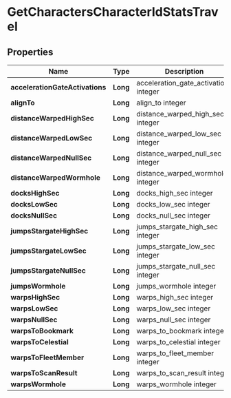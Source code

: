 
# GetCharactersCharacterIdStatsTravel

## Properties
Name | Type | Description | Notes
------------ | ------------- | ------------- | -------------
**accelerationGateActivations** | **Long** | acceleration_gate_activations integer |  [optional]
**alignTo** | **Long** | align_to integer |  [optional]
**distanceWarpedHighSec** | **Long** | distance_warped_high_sec integer |  [optional]
**distanceWarpedLowSec** | **Long** | distance_warped_low_sec integer |  [optional]
**distanceWarpedNullSec** | **Long** | distance_warped_null_sec integer |  [optional]
**distanceWarpedWormhole** | **Long** | distance_warped_wormhole integer |  [optional]
**docksHighSec** | **Long** | docks_high_sec integer |  [optional]
**docksLowSec** | **Long** | docks_low_sec integer |  [optional]
**docksNullSec** | **Long** | docks_null_sec integer |  [optional]
**jumpsStargateHighSec** | **Long** | jumps_stargate_high_sec integer |  [optional]
**jumpsStargateLowSec** | **Long** | jumps_stargate_low_sec integer |  [optional]
**jumpsStargateNullSec** | **Long** | jumps_stargate_null_sec integer |  [optional]
**jumpsWormhole** | **Long** | jumps_wormhole integer |  [optional]
**warpsHighSec** | **Long** | warps_high_sec integer |  [optional]
**warpsLowSec** | **Long** | warps_low_sec integer |  [optional]
**warpsNullSec** | **Long** | warps_null_sec integer |  [optional]
**warpsToBookmark** | **Long** | warps_to_bookmark integer |  [optional]
**warpsToCelestial** | **Long** | warps_to_celestial integer |  [optional]
**warpsToFleetMember** | **Long** | warps_to_fleet_member integer |  [optional]
**warpsToScanResult** | **Long** | warps_to_scan_result integer |  [optional]
**warpsWormhole** | **Long** | warps_wormhole integer |  [optional]




